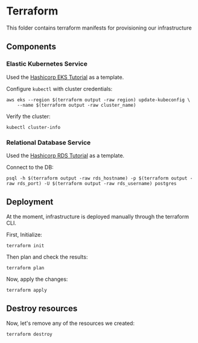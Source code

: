# Terraform

This folder contains terraform manifests for provisioning our infrastructure

## Components

### Elastic Kubernetes Service

Used the [Hashicorp EKS Tutorial](https://developer.hashicorp.com/terraform/tutorials/kubernetes/eks) as a template.

Configure `kubectl` with cluster credentials:

```shell
aws eks --region $(terraform output -raw region) update-kubeconfig \
    --name $(terraform output -raw cluster_name)
```

Verify the cluster:

```shell
kubectl cluster-info
```

### Relational Database Service

Used the [Hashicorp RDS Tutorial](https://developer.hashicorp.com/terraform/tutorials/aws/aws-rds) as a template.

Connect to the DB:

```shell
psql -h $(terraform output -raw rds_hostname) -p $(terraform output -raw rds_port) -U $(terraform output -raw rds_username) postgres
```

## Deployment

At the moment, infrastructure is deployed manually through the terraform CLI.

First, Initialize:

```shell
terraform init
```

Then plan and check the results:

```shell
terraform plan
```

Now, apply the changes:

```shell
terraform apply
```

## Destroy resources

Now, let's remove any of the resources we created:

```shell
terraform destroy
```
